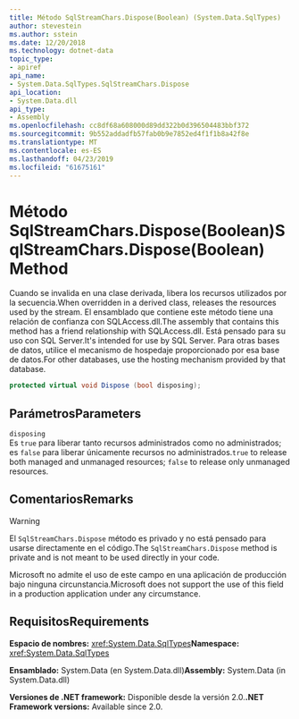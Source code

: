 ```yaml
---
title: Método SqlStreamChars.Dispose(Boolean) (System.Data.SqlTypes)
author: stevestein
ms.author: sstein
ms.date: 12/20/2018
ms.technology: dotnet-data
topic_type:
- apiref
api_name:
- System.Data.SqlTypes.SqlStreamChars.Dispose
api_location:
- System.Data.dll
api_type:
- Assembly
ms.openlocfilehash: cc8df68a608000d89dd322b0d396504483bbf372
ms.sourcegitcommit: 9b552addadfb57fab0b9e7852ed4f1f1b8a42f8e
ms.translationtype: MT
ms.contentlocale: es-ES
ms.lasthandoff: 04/23/2019
ms.locfileid: "61675161"
---
```

# <a name="sqlstreamcharsdisposeboolean-method"></a><span data-ttu-id="9d26c-102">Método SqlStreamChars.Dispose(Boolean)</span><span class="sxs-lookup"><span data-stu-id="9d26c-102">SqlStreamChars.Dispose(Boolean) Method</span></span>

<span data-ttu-id="9d26c-103">Cuando se invalida en una clase derivada, libera los recursos utilizados por la secuencia.</span><span class="sxs-lookup"><span data-stu-id="9d26c-103">When overridden in a derived class, releases the resources used by the stream.</span></span> <span data-ttu-id="9d26c-104">El ensamblado que contiene este método tiene una relación de confianza con SQLAccess.dll.</span><span class="sxs-lookup"><span data-stu-id="9d26c-104">The assembly that contains this method has a friend relationship with SQLAccess.dll.</span></span> <span data-ttu-id="9d26c-105">Está pensado para su uso con SQL Server.</span><span class="sxs-lookup"><span data-stu-id="9d26c-105">It's intended for use by SQL Server.</span></span> <span data-ttu-id="9d26c-106">Para otras bases de datos, utilice el mecanismo de hospedaje proporcionado por esa base de datos.</span><span class="sxs-lookup"><span data-stu-id="9d26c-106">For other databases, use the hosting mechanism provided by that database.</span></span>

```csharp
protected virtual void Dispose (bool disposing);
```

## <a name="parameters"></a><span data-ttu-id="9d26c-107">Parámetros</span><span class="sxs-lookup"><span data-stu-id="9d26c-107">Parameters</span></span>

`disposing`\
<span data-ttu-id="9d26c-108">Es `true` para liberar tanto recursos administrados como no administrados; es `false` para liberar únicamente recursos no administrados.</span><span class="sxs-lookup"><span data-stu-id="9d26c-108">`true` to release both managed and unmanaged resources; `false` to release only unmanaged resources.</span></span>

## <a name="remarks"></a><span data-ttu-id="9d26c-109">Comentarios</span><span class="sxs-lookup"><span data-stu-id="9d26c-109">Remarks</span></span>

> [!WARNING]
> <span data-ttu-id="9d26c-110">El `SqlStreamChars.Dispose` método es privado y no está pensado para usarse directamente en el código.</span><span class="sxs-lookup"><span data-stu-id="9d26c-110">The `SqlStreamChars.Dispose` method is private and is not meant to be used directly in your code.</span></span>
>
> <span data-ttu-id="9d26c-111">Microsoft no admite el uso de este campo en una aplicación de producción bajo ninguna circunstancia.</span><span class="sxs-lookup"><span data-stu-id="9d26c-111">Microsoft does not support the use of this field in a production application under any circumstance.</span></span>

## <a name="requirements"></a><span data-ttu-id="9d26c-112">Requisitos</span><span class="sxs-lookup"><span data-stu-id="9d26c-112">Requirements</span></span>

<span data-ttu-id="9d26c-113">**Espacio de nombres:** <xref:System.Data.SqlTypes></span><span class="sxs-lookup"><span data-stu-id="9d26c-113">**Namespace:** <xref:System.Data.SqlTypes></span></span>

<span data-ttu-id="9d26c-114">**Ensamblado:** System.Data (en System.Data.dll)</span><span class="sxs-lookup"><span data-stu-id="9d26c-114">**Assembly:** System.Data (in System.Data.dll)</span></span>

<span data-ttu-id="9d26c-115">**Versiones de .NET framework:** Disponible desde la versión 2.0.</span><span class="sxs-lookup"><span data-stu-id="9d26c-115">**.NET Framework versions:** Available since 2.0.</span></span>